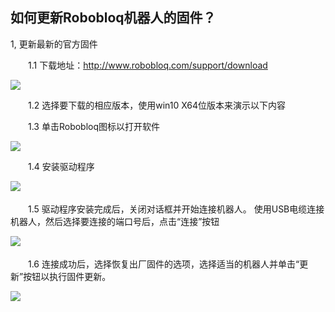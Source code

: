 ## 如何更新Robobloq机器人的固件？

1, 更新最新的官方固件

　　1.1 下载地址：http://www.robobloq.com/support/download

![](/img/software/PC_down_ZH.gif)

　　1.2 选择要下载的相应版本，使用win10 X64位版本来演示以下内容

　　1.3 单击Robobloq图标以打开软件　

![](/img/software/ico.png)

　　1.4 安装驱动程序 

![](/img/software/PC_1.gif)　

　　1.5 驱动程序安装完成后，关闭对话框并开始连接机器人。 使用USB电缆连接机器人，然后选择要连接的端口号后，点击“连接”按钮

![](/img/software/PC_2.gif)　

　　1.6 连接成功后，选择恢复出厂固件的选项，选择适当的机器人并单击“更新”按钮以执行固件更新。

![](/img/software/PC_3.gif)　

